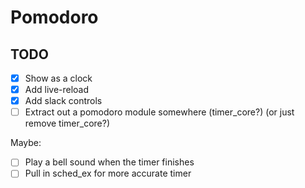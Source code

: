 # Pomodoro

## TODO

- [x] Show as a clock
- [x] Add live-reload
- [x] Add slack controls
- [ ] Extract out a pomodoro module somewhere (timer_core?) (or just remove timer_core?)

Maybe:
- [ ] Play a bell sound when the timer finishes
- [ ] Pull in sched_ex for more accurate timer
